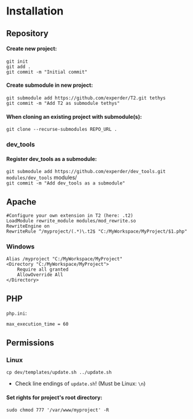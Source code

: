 
Installation
============

Repository
----------

#### Create new project:  
`git init`  
`git add .`  
`git commit -m "Initial commit"`

#### Create submodule in new project:  
`git submodule add https://github.com/experder/T2.git tethys`  
`git commit -m "Add T2 as submodule tethys"`

#### When cloning an existing project with submodule(s):
`git clone --recurse-submodules REPO_URL .`

### dev_tools

#### Register dev_tools as a submodule:
`git submodule add https://github.com/experder/dev_tools.git modules/dev_tools` modules/  
`git commit -m "Add dev_tools as a submodule"`

Apache
------

    #Configure your own extension in T2 (here: .t2)
    LoadModule rewrite_module modules/mod_rewrite.so
    RewriteEngine on
    RewriteRule ^/myproject/(.*)\.t2$ "C:/MyWorkspace/MyProject/$1.php"

### Windows

    Alias /myproject "C:/MyWorkspace/MyProject"
    <Directory "C:/MyWorkspace/MyProject">
        Require all granted
        AllowOverride All
    </Directory>

PHP
---
`php.ini`:

    max_execution_time = 60

Permissions
-----------

### Linux

    cp dev/templates/update.sh ../update.sh
* Check line endings of `update.sh`! (Must be Linux: `\n`)

#### Set rights for project's root directory:

    sudo chmod 777 '/var/www/myproject' -R
